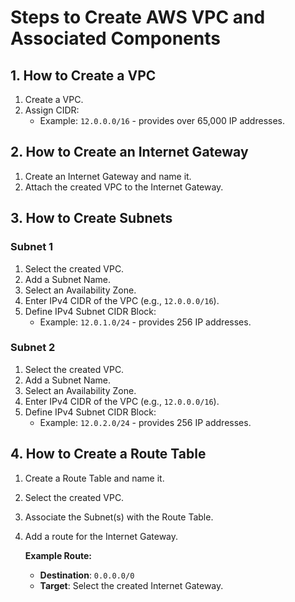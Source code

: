 # Steps to Create AWS VPC and Associated Components

## 1. How to Create a VPC

1. Create a VPC.
2. Assign CIDR:
   - Example: `12.0.0.0/16` - provides over 65,000 IP addresses.

## 2. How to Create an Internet Gateway

1. Create an Internet Gateway and name it.
2. Attach the created VPC to the Internet Gateway.

## 3. How to Create Subnets

### Subnet 1
1. Select the created VPC.
2. Add a Subnet Name.
3. Select an Availability Zone.
4. Enter IPv4 CIDR of the VPC (e.g., `12.0.0.0/16`).
5. Define IPv4 Subnet CIDR Block:
   - Example: `12.0.1.0/24` - provides 256 IP addresses.

### Subnet 2
1. Select the created VPC.
2. Add a Subnet Name.
3. Select an Availability Zone.
4. Enter IPv4 CIDR of the VPC (e.g., `12.0.0.0/16`).
5. Define IPv4 Subnet CIDR Block:
   - Example: `12.0.2.0/24` - provides 256 IP addresses.

## 4. How to Create a Route Table

1. Create a Route Table and name it.
2. Select the created VPC.
3. Associate the Subnet(s) with the Route Table.
4. Add a route for the Internet Gateway.

   **Example Route:**
   - **Destination**: `0.0.0.0/0`
   - **Target**: Select the created Internet Gateway.
